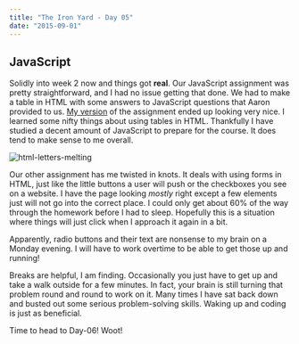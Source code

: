 ```yaml
---
title: "The Iron Yard - Day 05"
date: "2015-09-01"
---
```


## JavaScript

Solidly into week 2 now and things got **real**. Our JavaScript assignment was pretty straightforward, and I had no issue getting that done. We had to make a table in HTML with some answers to JavaScript questions that Aaron provided to us. [My version](http://www.drumsensei.com/warehouse/homework/js-variables/index.html) of the assignment ended up looking very nice. I learned some nifty things about using tables in HTML. Thankfully I have studied a decent amount of JavaScript to prepare for the course. It does tend to make sense to me overall.

![html-letters-melting](http://res.cloudinary.com/drumsensei/image/upload/v1515222300/2015-09-01_1_gnofkn.png)

Our other assignment has me twisted in knots. It deals with using forms in HTML, just like the little buttons a user will push or the checkboxes you see on a website. I have the page looking _mostly_ right except a few elements just will not go into the correct place. I could only get about 60% of the way through the homework before I had to sleep. Hopefully this is a situation where things will just click when I approach it again in a bit.

Apparently, radio buttons and their text are nonsense to my brain on a Monday evening. I will have to work overtime to be able to get those up and running!

Breaks are helpful, I am finding. Occasionally you just have to get up and take a walk outside for a few minutes. In fact, your brain is still turning that problem round and round to work on it. Many times I have sat back down and busted out some serious problem-solving skills. Waking up and coding is just as beneficial.

Time to head to Day-06! Woot!
